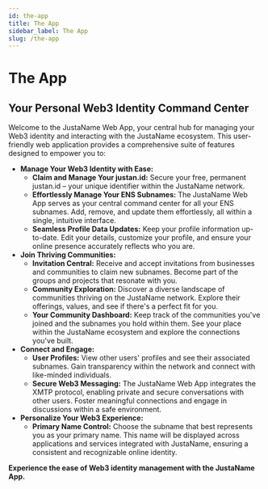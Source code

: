 ```yaml
---
id: the-app
title: The App
sidebar_label: The App
slug: /the-app
---
```


# **The App**

## **Your Personal Web3 Identity Command Center**

Welcome to the JustaName Web App, your central hub for managing your Web3 identity and interacting with the JustaName ecosystem. This user-friendly web application provides a comprehensive suite of features designed to empower you to:

- **Manage Your Web3 Identity with Ease:**
    - **Claim and Manage Your justan.id:** Secure your free, permanent justan.id – your unique identifier within the JustaName network.
    - **Effortlessly Manage Your ENS Subnames:** The JustaName Web App serves as your central command center for all your ENS subnames. Add, remove, and update them effortlessly, all within a single, intuitive interface.
    - **Seamless Profile Data Updates:** Keep your profile information up-to-date. Edit your details, customize your profile, and ensure your online presence accurately reflects who you are.
- **Join Thriving Communities:**
    - **Invitation Central:** Receive and accept invitations from businesses and communities to claim new subnames. Become part of the groups and projects that resonate with you.
    - **Community Exploration:** Discover a diverse landscape of communities thriving on the JustaName network. Explore their offerings, values, and see if there's a perfect fit for you.
    - **Your Community Dashboard:** Keep track of the communities you've joined and the subnames you hold within them. See your place within the JustaName ecosystem and explore the connections you've built.
- **Connect and Engage:**
    - **User Profiles:** View other users' profiles and see their associated subnames. Gain transparency within the network and connect with like-minded individuals.
    - **Secure Web3 Messaging:** The JustaName Web App integrates the XMTP protocol, enabling private and secure conversations with other users. Foster meaningful connections and engage in discussions within a safe environment.
- **Personalize Your Web3 Experience:**
    - **Primary Name Control:** Choose the subname that best represents you as your primary name. This name will be displayed across applications and services integrated with JustaName, ensuring a consistent and recognizable online identity.

**Experience the ease of Web3 identity management with the JustaName App.**